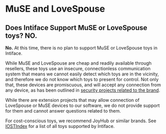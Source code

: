 # MuSE and LoveSpouse

## Does Intiface Support MuSE or LoveSpouse toys? NO.

**No.** At this time, there is no plan to support MuSE or LoveSpouse toys in Intiface. 

While MuSE and LoveSpouse are cheap and readily available through resellers, these toys use an insecure, connectionless communication system that means we cannot easily detect which toys are in the vicinity, and therefore we do not know which toys to present for control. Not only that, these devices are promiscuous, and will accept any connection from any device, as has been outlined in [security projects related to the brand](https://www.whid.ninja/blog/denial-of-pleasure-attacking-unusual-ble-targets-with-a-flipper-zero).

While there are extension projects that may allow connection of LoveSpouse or MuSE devices to our software, we do not provide support for them and cannot answer questions related to them.

For cost-conscious toys, we recommend JoyHub or similar brands. See [IOSTIndex](https://iostindex.com) for a list of all toys supported by Intiface.